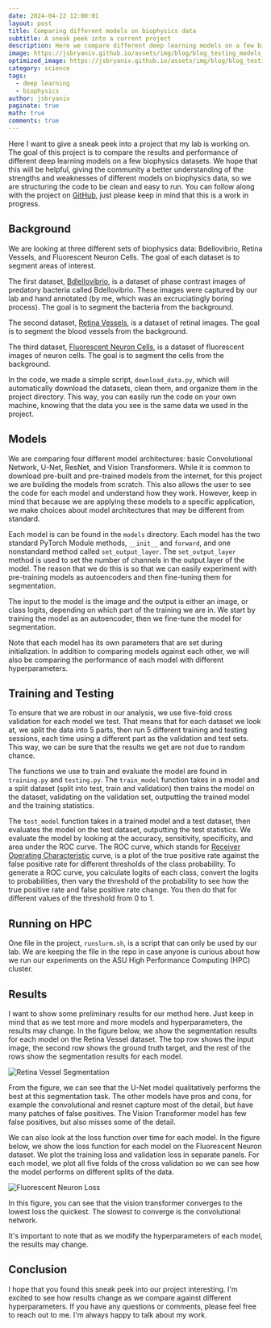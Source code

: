 ```yaml
---
date: 2024-04-22 12:00:01
layout: post
title: Comparing different models on biophysics data
subtitle: A sneak peek into a current project
description: Here we compare different deep learning models on a few biophysics datasets.
image: https://jsbryaniv.github.io/assets/img/blog/blog_testing_models_graphic.png
optimized_image: https://jsbryaniv.github.io/assets/img/blog/blog_testing_models_graphic.png
category: science
tags:
  - deep learning
  - biophysics
author: jsbryaniv
paginate: true
math: true
comments: true
---
```



Here I want to give a sneak peek into a project that my lab is working on. The goal of this project is to compare the results and performance of different deep learning models on a few biophysics datasets. We hope that this will be helpful, giving the community a better understanding of the strengths and weaknesses of different models on biophysics data, so we are structuring the code to be clean and easy to run. You can follow along with the project on [GitHub](https://github.com/LabPresse/BioModelComparison), just please keep in mind that this is a work in progress.

## Background

We are looking at three different sets of biophysics data: Bdellovibrio, Retina Vessels, and Fluorescent Neuron Cells. The goal of each dataset is to segment areas of interest.

The first dataset, [Bdlellovibrio](https://www.kaggle.com/datasets/shepbryan/phase-contrast-bdellovibrio), is a dataset of phase contrast images of predatory bacteria called Bdellovibrio. These images were captured by our lab and hand annotated (by me, which was an excruciatingly boring process). The goal is to segment the bacteria from the background.

The second dataset, [Retina Vessels](https://figshare.com/articles/figure/FIVES_A_Fundus_Image_Dataset_for_AI-based_Vessel_Segmentation/19688169), is a dataset of retinal images. The goal is to segment the blood vessels from the background.

The third dataset, [Fluorescent Neuron Cells](https://www.kaggle.com/datasets/nbroad/fluorescent-neuronal-cells), is a dataset of fluorescent images of neuron cells. The goal is to segment the cells from the background.

In the code, we made a simple script, `download_data.py`, which will automatically download the datasets, clean them, and organize them in the project directory. This way, you can easily run the code on your own machine, knowing that the data you see is the same data we used in the project.

## Models

We are comparing four different model architectures: basic Convolutional Network, U-Net, ResNet, and Vision Transformers. While it is common to download pre-built and pre-trained models from the internet, for this project we are building the models from scratch. This also allows the user to see the code for each model and understand how they work. However, keep in mind that because we are applying these models to a specific application, we make choices about model architectures that may be different from standard.

Each model is can be found in the `models` directory. Each model has the two standard PyTorch Module methods, `__init__` and `forward`, and one nonstandard method called `set_output_layer`. The `set_output_layer` method is used to set the number of channels in the output layer of the model. The reason that we do this is so that we can easily experiment with pre-training models as autoencoders and then fine-tuning them for segmentation.

The input to the model is the image and the output is either an image, or class logits, depending on which part of the training we are in. We start by training the model as an autoencoder, then we fine-tune the model for segmentation. 

Note that each model has its own parameters that are set during initialization. In addition to comparing models against each other, we will also be comparing the performance of each model with different hyperparameters.

## Training and Testing

To ensure that we are robust in our analysis, we use five-fold cross validation for each model we test. That means that for each dataset we look at, we split the data into 5 parts, then run 5 different training and testing sessions, each time using a different part as the validation and test sets. This way, we can be sure that the results we get are not due to random chance.

The functions we use to train and evaluate the model are found in `training.py` and `testing.py`. The `train_model` function takes in a model and a split dataset (split into test, train and validation) then trains the model on the dataset, validating on the validation set, outputting the trained model and the training statistics.

The `test_model` function takes in a trained model and a test dataset, then evaluates the model on the test dataset, outputting the test statistics. We evaluate the model by looking at the accuracy, sensitivity, specificity, and area under the ROC curve. The ROC curve, which stands for [Receiver Operating Characteristic](https://en.wikipedia.org/wiki/Receiver_operating_characteristic) curve, is a plot of the true positive rate against the false positive rate for different thresholds of the class probability. To generate a ROC curve, you calculate logits of each class, convert the logits to probabilities, then vary the threshold of the probability to see how the true positive rate and false positive rate change. You then do that for different values of the threshold from 0 to 1.

## Running on HPC

One file in the project, `runslurm.sh`, is a script that can only be used by our lab. We are keeping the file in the repo in case anyone is curious about how we run our experiments on the ASU High Performance Computing (HPC) cluster.

## Results

I want to show some preliminary results for our method here. Just keep in mind that as we test more and more models and hyperparameters, the results may change. In the figure below, we show the segmentation results for each model on the Retina Vessel dataset. The top row shows the input image, the second row shows the ground truth target, and the rest of the rows show the segmentation results for each model.

![Retina Vessel Segmentation](https://jsbryaniv.github.io/assets/img/blog/blog_testing_models_fig1.png)

From the figure, we can see that the U-Net model qualitatively performs the best at this segmentation task. The other models have pros and cons, for example the convolutional and resnet capture most of the detail, but have many patches of false positives. The Vision Transformer model has few false positives, but also misses some of the detail.

We can also look at the loss function over time for each model. In the figure below, we show the loss function for each model on the Fluorescent Neuron dataset. We plot the training loss and validation loss in separate panels. For each model, we plot all five folds of the cross validation so we can see how the model performs on different splits of the data.

![Fluorescent Neuron Loss](https://jsbryaniv.github.io/assets/img/blog/blog_testing_models_fig2.png)

In this figure, you can see that the vision transformer converges to the lowest loss the quickest. The slowest to converge is the convolutional network.

It's important to note that as we modify the hyperparameters of each model, the results may change.

## Conclusion

I hope that you found this sneak peek into our project interesting. I'm excited to see how results change as we compare against different hyperparameters. If you have any questions or comments, please feel free to reach out to me. I'm always happy to talk about my work.